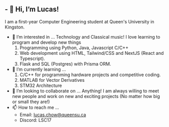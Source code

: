 

## - 👋 Hi, I’m Lucas!
  I am a first-year Computer Engineering student at Queen's University in Kingston.
- 👀 I’m interested in ...
  Technology and Classical music! I love learning to program and develop new things
  1. Programming using Python, Java, Javascript C/C++
  2. Web development using HTML, Tailwind/CSS and NextJS (React and Typescript).
  3. Flask and SQL (Postgres) with Prisma ORM.
- 🌱 I’m currently learning ...
  1. C/C++ for programming hardware projects and competitive coding.
  2. MATLAB for Vector Derivatives 
  3. STM32 Architecture
- 💞️ I’m looking to collaborate on ...
  Anything! I am always willing to meet new people and work on new and exciting projects (No matter how big or small they are!)
- 📫 How to reach me ...
  - Email: lucas.chow@queensu.ca
  - Discord: LSC17
